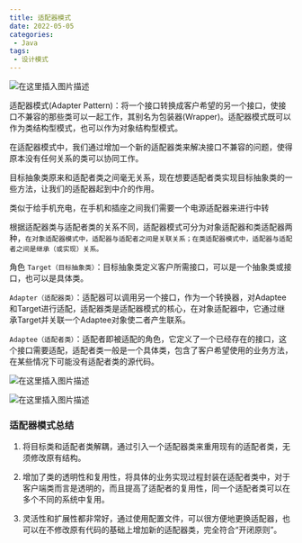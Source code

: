```yaml
---
title: 适配器模式
date: 2022-05-05
categories:
 - Java
tags:
 - 设计模式
---
```



![在这里插入图片描述](https://img-blog.csdnimg.cn/fde85562f7bc4601a5505833ee6fb0a1.png)

适配器模式(Adapter Pattern)：将一个接口转换成客户希望的另一个接口，使接口不兼容的那些类可以一起工作，其别名为包装器(Wrapper)。适配器模式既可以作为类结构型模式，也可以作为对象结构型模式。

在适配器模式中，我们通过增加一个新的适配器类来解决接口不兼容的问题，使得原本没有任何关系的类可以协同工作。

目标抽象类原来和适配者类之间毫无关系，现在想要适配者类实现目标抽象类的一些方法，让我们的适配器起到中介的作用。

类似于给手机充电，在手机和插座之间我们需要一个电源适配器来进行中转

根据适配器类与适配者类的关系不同，适配器模式可分为对象适配器和类适配器两种，`在对象适配器模式中，适配器与适配者之间是关联关系；在类适配器模式中，适配器与适配者之间是继承（或实现）关系。`


角色
`Target（目标抽象类）`：目标抽象类定义客户所需接口，可以是一个抽象类或接口，也可以是具体类。

`Adapter（适配器类）`：适配器可以调用另一个接口，作为一个转换器，对Adaptee和Target进行适配，适配器类是适配器模式的核心，在对象适配器中，它通过继承Target并关联一个Adaptee对象使二者产生联系。

`Adaptee（适配者类）`：适配者即被适配的角色，它定义了一个已经存在的接口，这个接口需要适配，适配者类一般是一个具体类，包含了客户希望使用的业务方法，在某些情况下可能没有适配者类的源代码。

![在这里插入图片描述](https://img-blog.csdnimg.cn/a088ad3e3c614fd38954a5a64e3352ca.png)

![在这里插入图片描述](https://img-blog.csdnimg.cn/fbcb6d2795d646c4bec04bad56cff092.png)

### 适配器模式总结

1. 将目标类和适配者类解耦，通过引入一个适配器类来重用现有的适配者类，无须修改原有结构。

2. 增加了类的透明性和复用性，将具体的业务实现过程封装在适配者类中，对于客户端类而言是透明的，而且提高了适配者的复用性，同一个适配者类可以在多个不同的系统中复用。

3. 灵活性和扩展性都非常好，通过使用配置文件，可以很方便地更换适配器，也可以在不修改原有代码的基础上增加新的适配器类，完全符合“开闭原则”。
